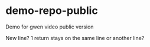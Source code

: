 # demo-repo-public
Demo for gwen video public version

New line?  1 return stays on the same line or another line?

